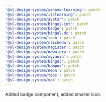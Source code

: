```yaml
---
'@sl-design-system/sanoma-learning': patch
'@sl-design-system/itslearning': patch
'@sl-design-system/avatar': patch
'@sl-design-system/bingel-int': patch
'@sl-design-system/badge': patch
'@sl-design-system/bingel-dc': patch
'@sl-design-system/icon': patch
'@sl-design-system/clickedu': patch
'@sl-design-system/magister': patch
'@sl-design-system/nowa-era': patch
'@sl-design-system/myvanin': patch
'@sl-design-system/bingel': patch
'@sl-design-system/kampus': patch
'@sl-design-system/neon': patch
'@sl-design-system/teas': patch
'@sl-design-system/max': patch
---
```


Added badge component, added smaller icon.
